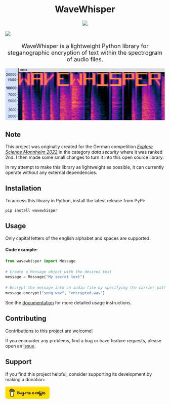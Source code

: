 <h1 align="center">
WaveWhisper
</h1>

<p align="center">
<a href="https://pypi.org/project/WaveWhisper/"><img src="https://img.shields.io/pypi/dm/wavewhisper?label=PyPi%20downloads"/></a>

  
<a href="https://github.com/maxmmueller/WaveWhisper/blob/main/LICENSE"><img src="https://img.shields.io/badge/license-Apache%202-blue"/></a>
</p>

<p align="center" style="font-size: 18px;">WaveWhisper is a lightweight Python library for steganographic encryption of text within the spectrogram of audio files.</p>


<p align="center">
<img src="https://raw.githubusercontent.com/maxmmueller/WaveWhisper/main/images/screenshot.png">
</p>


## Note
This project was originally created for the German competition [*Explore Science Mannheim 2022*](https://www.explore-science.info/downloads/esma2022datensicherheit.pdf) in the category *data security* where it was ranked 2nd. I then made some small changes to turn it into this open source library.

In my attempt to make this library as lightweight as possible, it can currently operate without any external dependencies.


## Installation
To access this library in Python, install the latest release from PyPi:
```
pip install wavewhisper
```

## Usage
Only capital letters of the english alphabet and spaces are supported.

#### Code example:
```python
from wavewhisper import Message

# Create a Message object with the desired text
message = Message("My secret text")

# Encrypt the message into an audio file by specifying the carrier path and output path
message.encrypt("song.wav", "encrypted.wav")
```

See the [documentation](https://github.com/maxmmueller/WaveWhisper/blob/main/docs.md) for more detailed usage instructions.


## Contributing
Contributions to this project are welcome!

If you encounter any problems, find a bug or have feature requests, please open an [issue](https://github.com/maxmmueller/wavewhisper/issues/new).


## Support
If you find this project helpful, consider supporting its development by making a donation:

<a href="https://www.buymeacoffee.com/maxmmueller" target="_blank">
  <img src="https://raw.githubusercontent.com/maxmmueller/WaveWhisper/main/images/bmac.png" alt="Buy Me A Coffee" style="width: 140px;">
</a>
